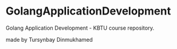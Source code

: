 # GolangApplicationDevelopment
Golang Application Development - KBTU course repository.

made by Tursynbay Dinmukhamed
